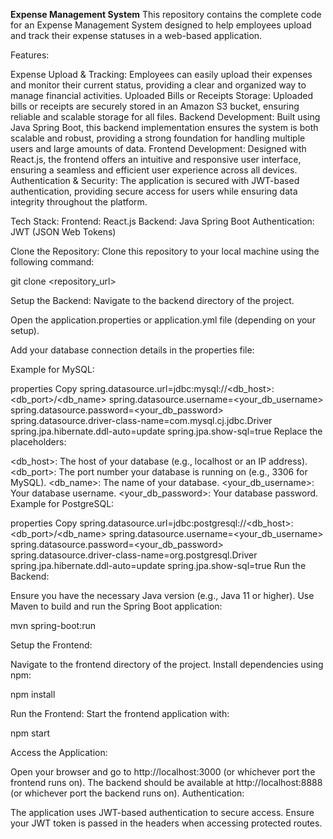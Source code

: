 **Expense Management System**
This repository contains the complete code for an Expense Management System designed to help employees upload and track their expense statuses in a web-based application.

Features:

Expense Upload & Tracking: Employees can easily upload their expenses and monitor their current status, providing a clear and organized way to manage financial activities.
Uploaded Bills or Receipts Storage: Uploaded bills or receipts are securely stored in an Amazon S3 bucket, ensuring reliable and scalable storage for all files.
Backend Development: Built using Java Spring Boot, this backend implementation ensures the system is both scalable and robust, providing a strong foundation for handling multiple users and large amounts of data.
Frontend Development: Designed with React.js, the frontend offers an intuitive and responsive user interface, ensuring a seamless and efficient user experience across all devices.
Authentication & Security: The application is secured with JWT-based authentication, providing secure access for users while ensuring data integrity throughout the platform.

Tech Stack:
Frontend: React.js
Backend: Java Spring Boot
Authentication: JWT (JSON Web Tokens)

Clone the Repository: Clone this repository to your local machine using the following command:

git clone <repository_url>

Setup the Backend:
Navigate to the backend directory of the project.

Open the application.properties or application.yml file (depending on your setup).

Add your database connection details in the properties file:

Example for MySQL:

properties
Copy
spring.datasource.url=jdbc:mysql://<db_host>:<db_port>/<db_name>
spring.datasource.username=<your_db_username>
spring.datasource.password=<your_db_password>
spring.datasource.driver-class-name=com.mysql.cj.jdbc.Driver
spring.jpa.hibernate.ddl-auto=update
spring.jpa.show-sql=true
Replace the placeholders:

<db_host>: The host of your database (e.g., localhost or an IP address).
<db_port>: The port number your database is running on (e.g., 3306 for MySQL).
<db_name>: The name of your database.
<your_db_username>: Your database username.
<your_db_password>: Your database password.
Example for PostgreSQL:

properties
Copy
spring.datasource.url=jdbc:postgresql://<db_host>:<db_port>/<db_name>
spring.datasource.username=<your_db_username>
spring.datasource.password=<your_db_password>
spring.datasource.driver-class-name=org.postgresql.Driver
spring.jpa.hibernate.ddl-auto=update
spring.jpa.show-sql=true
Run the Backend:

Ensure you have the necessary Java version (e.g., Java 11 or higher).
Use Maven to build and run the Spring Boot application:

mvn spring-boot:run


Setup the Frontend:

Navigate to the frontend directory of the project.
Install dependencies using npm:

npm install

Run the Frontend: Start the frontend application with:

npm start

Access the Application:

Open your browser and go to http://localhost:3000 (or whichever port the frontend runs on).
The backend should be available at http://localhost:8888 (or whichever port the backend runs on).
Authentication:

The application uses JWT-based authentication to secure access. Ensure your JWT token is passed in the headers when accessing protected routes.
